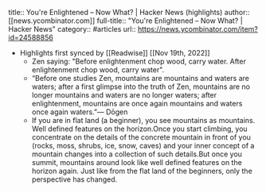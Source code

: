 title:: You're Enlightened – Now What? | Hacker News (highlights)
author:: [[news.ycombinator.com]]
full-title:: "You're Enlightened – Now What? | Hacker News"
category:: #articles
url:: https://news.ycombinator.com/item?id=24588856

- Highlights first synced by [[Readwise]] [[Nov 19th, 2022]]
	- Zen saying: "Before enlightenment chop wood, carry water. After enlightenment chop wood, carry water".
	- “Before one studies Zen, mountains are mountains and waters are waters; after a first glimpse into the truth of Zen, mountains are no longer mountains and waters are no longer waters; after enlightenment, mountains are once again mountains and waters once again waters.”― Dōgen
	- If you are in flat land (a beginner), you see mountains as mountains. Well defined features on the horizon.Once you start climbing, you concentrate on the details of the concrete mountain in front of you (rocks, moss, shrubs, ice, snow, caves) and your inner concept of a mountain changes into a collection of such details.But once you summit, mountains around look like well defined features on the horizon again. Just like from the flat land of the beginners, only the perspective has changed.